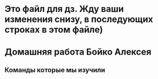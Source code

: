 # Это файл для дз. Жду ваши изменения снизу, в последующих строках в этом файле)

# Домашняя работа Бойко Алексея 
## Команды которые мы изучили 